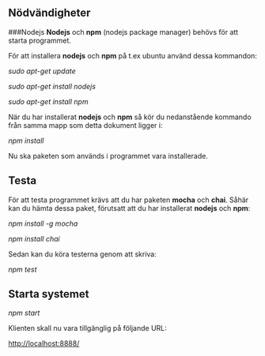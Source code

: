 ## Nödvändigheter
###Nodejs
**Nodejs** och **npm** (nodejs package manager) behövs för att starta programmet.

För att installera **nodejs**  och **npm** på t.ex ubuntu använd dessa kommandon:

*sudo apt-get update*

*sudo apt-get install nodejs*

*sudo apt-get install npm*

När du har installerat **nodejs** och **npm** så kör du nedanstående kommando från samma mapp som detta dokument ligger i:

*npm install*

Nu ska paketen som används i programmet vara installerade.

## Testa

För att testa programmet krävs att du har paketen **mocha** och **chai**.
Såhär kan du hämta dessa paket, förutsatt att du har installerat **nodejs** och **npm**:

*npm install -g mocha*

*npm install chai*

Sedan kan du köra testerna genom att skriva:

*npm test*

## Starta systemet

*npm start*

Klienten skall nu vara tillgänglig på följande URL:

[http://localhost:8888/](http://localhost:8888/)
